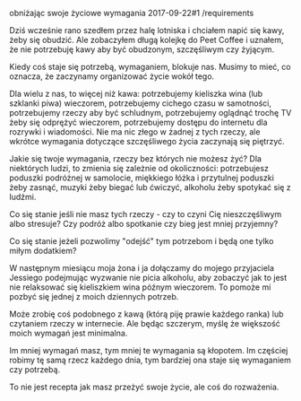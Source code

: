 obniżając swoje życiowe wymagania
2017-09-22#1
/requirements

Dziś wcześnie rano szedłem przez halę lotniska i chciałem napić się kawy, żeby
się obudzić. Ale zobaczyłem długą kolejkę do Peet Coffee i uznałem, że nie
potrzebuję kawy aby być obudzonym, szczęśliwym czy żyjącym.

Kiedy coś staje się potrzebą, wymaganiem, blokuje nas. Musimy to mieć, co
oznacza, że zaczynamy organizować życie wokół tego.

Dla wielu z nas, to więcej niż kawa: potrzebujemy kieliszka wina (lub szklanki
piwa) wieczorem, potrzebujemy cichego czasu w samotności, potrzebujemy rzeczy
aby być schludnym, potrzebujemy oglądnąć trochę TV żeby się odprężyć wieczorem,
potrzebujemy dostępu do internetu dla rozrywki i wiadomości. Nie ma nic złego w
żadnej z tych rzeczy, ale wkrótce wymagania dotyczące szczęśliwego życia
zaczynają się piętrzyć.

Jakie się twoje wymagania, rzeczy bez których nie możesz żyć? Dla niektórych
ludzi, to zmienia się zależnie od okoliczności: potrzebujesz poduszki podróżnej
w samolocie, miękkiego łóżka i przytulnej poduszki żeby zasnąć, muzyki żeby
biegać lub ćwiczyć, alkoholu żeby spotykać się z ludźmi.

Co się stanie jeśli nie masz tych rzeczy - czy to czyni Cię nieszczęśliwym albo
stresuje? Czy podróż albo spotkanie czy bieg jest mniej przyjemny?

Co się stanie jeżeli pozwolimy "odejść" tym potrzebom i będą one tylko miłym
dodatkiem?

W następnym miesiącu moja żona i ja dołączamy do mojego przyjaciela Jessiego
podejmując wyzwanie nie picia alkoholu, aby zobaczyć jak to jest nie relaksować
się kieliszkiem wina późnym wieczorem. To pomoże mi pozbyć się jednej z moich
dziennych potrzeb.

Może zrobię coś podobnego z kawą (którą piję prawie każdego ranka) lub czytaniem
rzeczy w internecie. Ale będąc szczerym, myślę że większość moich wymagań jest
minimalna.

Im mniej wymagań masz, tym mniej te wymagania są kłopotem. Im częściej robimy tę
samą rzecz każdego dnia, tym bardziej ona staje się wymaganiem czy potrzebą.

To nie jest recepta jak masz przeżyć swoje życie, ale coś do rozważenia.
